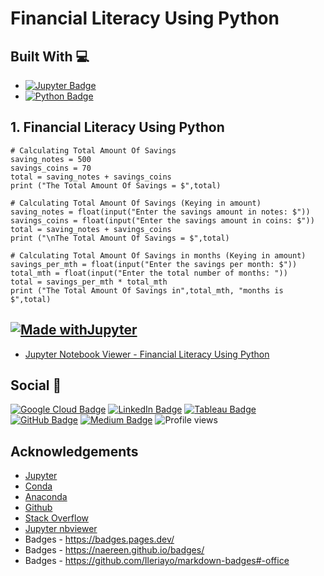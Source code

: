 # Financial Literacy Using Python

## Built With 💻

- [![Jupyter Badge](https://img.shields.io/badge/Jupyter-F37626?logo=jupyter&logoColor=fff&style=flat)](https://jupyter.org/try)
- [![Python Badge](https://img.shields.io/badge/Python-3776AB?logo=python&logoColor=fff&style=flat)](https://www.python.org/)

## 1. Financial Literacy Using Python 
```
# Calculating Total Amount Of Savings
saving_notes = 500
savings_coins = 70
total = saving_notes + savings_coins 
print ("The Total Amount Of Savings = $",total)

```
```
# Calculating Total Amount Of Savings (Keying in amount)
saving_notes = float(input("Enter the savings amount in notes: $"))
savings_coins = float(input("Enter the savings amount in coins: $"))
total = saving_notes + savings_coins 
print ("\nThe Total Amount Of Savings = $",total)

```
```
# Calculating Total Amount Of Savings in months (Keying in amount)
savings_per_mth = float(input("Enter the savings per month: $"))
total_mth = float(input("Enter the total number of months: "))
total = savings_per_mth * total_mth 
print ("The Total Amount Of Savings in",total_mth, "months is $",total)

```
## [![Made withJupyter](https://img.shields.io/badge/Made%20with-Jupyter-orange?style=for-the-badge&logo=Jupyter)](https://jupyter.org/try)
- [Jupyter Notebook Viewer - Financial Literacy Using Python](https://github.com/abdrauf26/financial_literacy_using_python/blob/main/Financial%20Literacy%20Using%20Python.ipynb)

## Social 📧 

[![Google Cloud Badge](https://img.shields.io/badge/Google%20Cloud-4285F4?logo=googlecloud&logoColor=fff&style=flat)](https://www.cloudskillsboost.google/public_profiles/c2ff4f8e-4f42-4380-b038-73104c7d98fc) [![LinkedIn Badge](https://img.shields.io/badge/LinkedIn-0A66C2?logo=linkedin&logoColor=fff&style=flat)](https://www.linkedin.com/in/abdrauf26/) [![Tableau Badge](https://img.shields.io/badge/Tableau-E97627?logo=tableau&logoColor=fff&style=flat)](https://public.tableau.com/app/profile/mohamed.abdul.rauf) [![GitHub Badge](https://img.shields.io/badge/GitHub-181717?logo=github&logoColor=fff&style=flat)](https://github.com/abdrauf26) [![Medium Badge](https://img.shields.io/badge/Medium-000?logo=medium&logoColor=fff&style=flat)](https://medium.com/@rauf.yusope) ![Profile views](https://gpvc.arturio.dev/abdrauf26) 

## Acknowledgements

- [Jupyter](https://jupyter.org/)
- [Conda](https://docs.conda.io/en/latest/)
- [Anaconda](https://anaconda.org/)
- [Github](https://github.com/)
- [Stack Overflow](https://stackoverflow.com/)
- [Jupyter nbviewer](https://nbviewer.org/)
- Badges - https://badges.pages.dev/
- Badges - https://naereen.github.io/badges/
- Badges - https://github.com/Ileriayo/markdown-badges#-office

